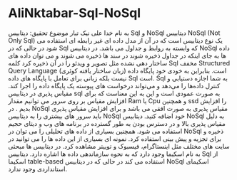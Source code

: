 # AliNktabar-Sql-NoSql
به نام خدا
علی نیک تبار                                                 موضوع تحقیق: دیتابیس Sql و NoSql
دیتابیس NoSql (Not Only Sql) یک نوع دیتابیس است که در آن از مدل داده ای غیر رابطه ای استفاده می شود در حالی که در Sql  که وابسته به روابط و جداول می باشد.
در دیتابیس NoSql داده ها به جای اینکه در جداول ذخیره شوند در سند ها ذخیره می شوند و می توان داده های ساختار دهی نشده مثل تصویر و ویدئو را در آن ذخیره کرد
کلمه Sql مخفف Structured Query Language (زبان ساختار یافته کوئری) است. بنابراین به خودی خود پایگاه داده نیست بلکه زبانی برای تعامل با پایگاه های داده Sql است.  Sql به شما اجازه دستیابی و کنترل داده‌ها را می‌دهد و می‌تواند درخواست های پیوسته یک پایگاه داده را اجرا کند. 
مقیاس پذیری در دیتابیس sql  به صورت عمودی است و این به این معناست که برای افزایش مقیاس بر روی سرور می توانیم مقدار Ram یا Cpu و همچنین ssd را افزایش بدیم .
در NoSql  مقیاس پذیری به صورت افقی می باشد و برای افزایش مقیاس پذیری باید سرور های بیشتری را به دیتابیس NoSql خود اضافه کنید.
دیتابیس NoSql به دلیل مقیاس پذیری بالا و در دسترس بودن به طور گسترده در برنامه های وب و دیتای حجیم استفاده می شود. همچنین بسیاری از داده های تحلیلی را می توان در NoSql ذخیره و برای تجزیه و پیش بینی استفاده کرد. نمونه ای بسیاری از این داده ها را می توانید در سایت های مختلف مثل اینستاگرام، فیسبوک و توییتر مشاهده کرد.
در دیتابیس ها مبحثی به نام اسکیما وجود دارد که به نحوه سازماندهی داده ها اشاره دارد. دیتابیس Sql از اسکیما table-based استفاده می کند در حالی که در دیتابیس NoSql اسکیمای استانداردی وجود ندارد.
